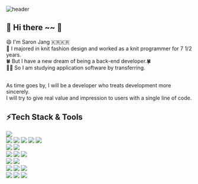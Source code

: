<!-- ![header](https://capsule-render.vercel.app/api?type=rect&height=200&text=Stroke%20Test&fontAlign=70&stroke=00FF00&strokeWidth=3) -->
![header](https://capsule-render.vercel.app/api?type=rect&color=auto&height=100&section=header&text=Welcome%20to%20My%20GitHub!&fontSize=40)
## 👋 Hi there ~~ 👋

<div>
😄 I'm Saron Jang 🇰🇷🇰🇷<br/>
📖 I majored in knit fashion design and worked as a knit programmer for 7 1/2 years. <br/>
🍀 But I have a new dream of being a back-end developer.🍀 <br/>
👩‍💻 So I am studying application software by transferring. <br/><br/>
  
<!--   My nickname is someone who lives in coding and dies in coding. -->
  As time goes by, I will be a developer who treats development more sincerely. <br/>
  I will try to give real value and impression to users with a single line of code.

</div>


## ⚡Tech Stack & Tools
<div>
<img src="https://img.shields.io/badge/JAVA-FF7800?style=for-the-badge&logo=&logoColor=000"/><br/>
<img src="https://img.shields.io/badge/JavaScript-F7DF1E?style=for-the-badge&logo=JavaScript&logoColor=444"/>
<img src="https://img.shields.io/badge/JQuery-0769AD?style=for-the-badge&logo=JQuery&logoColor=fff"/>
<img src="https://img.shields.io/badge/html5-E34F26?style=for-the-badge&logo=html5&logoColor=fff"/>
<img src="https://img.shields.io/badge/css3-1572B6?style=for-the-badge&logo=css3&logoColor=fff"/>
<img src="https://img.shields.io/badge/Bootstrap-7952B3?style=for-the-badge&logo=Bootstrap&logoColor=fff"/><br/>
<img src="https://img.shields.io/badge/MySQL-4479A1?style=for-the-badge&logo=MySQL&logoColor=fff"/>
<img src="https://img.shields.io/badge/OracleDBMS-F80000?style=for-the-badge&logo=Oracle&logoColor=fff"/><br/>
<img src="https://img.shields.io/badge/Spring Boot-6DB33F?style=for-the-badge&logo=SpringBoot&logoColor=fff"/>
<img src="https://img.shields.io/badge/Gradle-02303A?style=for-the-badge&logo=Gradle&logoColor=fff"/>
<img src="https://img.shields.io/badge/Apache Tomcat-F8DC75?style=for-the-badge&logo=ApacheTomcat&logoColor=fff"/><br/>
<img src="https://img.shields.io/badge/Amazon EC2-FF9900?style=for-the-badge&logo=AmazonEC2&logoColor=fff"/>
<img src="https://img.shields.io/badge/Amazon RDS-527FFF?style=for-the-badge&logo=AmazonRDS&logoColor=fff"/><br/>
<img src="https://img.shields.io/badge/Visual Studio Code-007ACC?style=for-the-badge&logo=VisualStudioCode&logoColor=fff"/>
<img src="https://img.shields.io/badge/IntelliJ IDEA-000?style=for-the-badge&logo=IntelliJIDEA&logoColor=fff"/>
<img src="https://img.shields.io/badge/Eclipse IDE-2C2255?style=for-the-badge&logo=EclipseIDE&logoColor=fff"/><br/>
<img src="https://img.shields.io/badge/mac OS-000?style=for-the-badge&logo=macOS&logoColor=fff"/>
<img src="https://img.shields.io/badge/GitHub-181717?style=for-the-badge&logo=GitHub&logoColor=fff"/>
<img src="https://img.shields.io/badge/Notion-000?style=for-the-badge&logo=Notion&logoColor=fff"/>
</div>

<!-- ****** -->
<!-- ![saron's GitHub stats](https://github-readme-stats.vercel.app/api?username=saron312&show_icons=true&theme=vue-dark) -->
<!-- ![Top Langs](https://github-readme-stats.vercel.app/api/top-langs/?username=saron312&layout=compact&theme=material-palenight) -->
